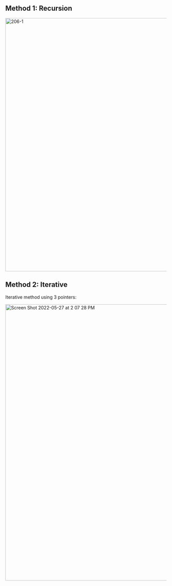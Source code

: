 ## Method 1: Recursion

<img width="791" alt="206-1" src="https://user-images.githubusercontent.com/106039830/170175751-5382bdb0-d357-462a-88cb-4e476dcedc8a.png">



## Method 2: Iterative

Iterative method using 3 pointers:

<img width="863" alt="Screen Shot 2022-05-27 at 2 07 28 PM" src="https://user-images.githubusercontent.com/106039830/170766952-5f7da4f5-4e2f-4a72-bb19-91d29a03d749.png">
